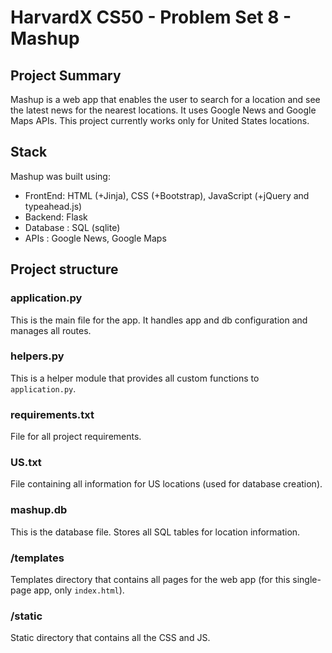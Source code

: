 # HarvardX CS50 - Problem Set 8 - Mashup

## Project Summary

Mashup is a web app that enables the user to search for a location and see the latest news for the nearest locations. It uses Google News and Google Maps APIs. This project currently works only for United States locations.

## Stack

Mashup was built using:

* FrontEnd: HTML (+Jinja), CSS (+Bootstrap), JavaScript (+jQuery and typeahead.js)
* Backend: Flask
* Database : SQL (sqlite)
* APIs : Google News, Google Maps

## Project structure

### application.py
This is the main file for the app. It handles app and db configuration and manages all routes.

### helpers.py
This is a helper module that provides all custom functions to `application.py`.

### requirements.txt
File for all project requirements.

### US.txt
File containing all information for US locations (used for database creation).

### mashup.db
This is the database file. Stores all SQL tables for location information.

### /templates
Templates directory that contains all pages for the web app (for this single-page app, only `index.html`).

### /static
Static directory that contains all the CSS and JS.
